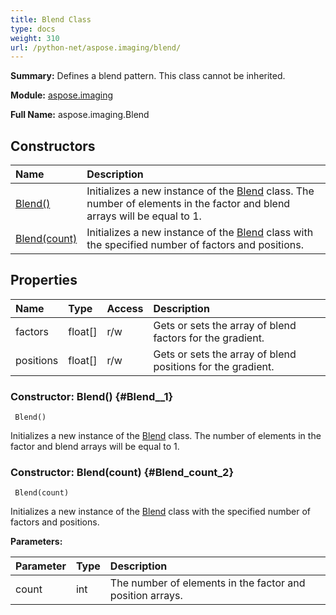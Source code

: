 ```yaml
---
title: Blend Class
type: docs
weight: 310
url: /python-net/aspose.imaging/blend/
---
```


**Summary:** Defines a blend pattern. This class cannot be inherited.

**Module:** [aspose.imaging](/imaging/python-net/aspose.imaging/)

**Full Name:** aspose.imaging.Blend

## **Constructors**
| **Name** | **Description** |
| :- | :- |
| [Blend()](#Blend__1) | Initializes a new instance of the [Blend](/imaging/python-net/aspose.imaging/blend/) class. The number of elements in the factor and blend arrays will be equal to 1. |
| [Blend(count)](#Blend_count_2) | Initializes a new instance of the [Blend](/imaging/python-net/aspose.imaging/blend/) class with the specified number of factors and positions. |
## **Properties**
| **Name** | **Type** | **Access** | **Description** |
| :- | :- | :- | :- |
| factors | float[] | r/w | Gets or sets the array of blend factors for the gradient. |
| positions | float[] | r/w | Gets or sets the array of blend positions for the gradient. |


### Constructor: Blend() {#Blend__1}


```
 Blend() 
```

Initializes a new instance of the [Blend](/imaging/python-net/aspose.imaging/blend/) class. The number of elements in the factor and blend arrays will be equal to 1.

### Constructor: Blend(count) {#Blend_count_2}


```
 Blend(count) 
```

Initializes a new instance of the [Blend](/imaging/python-net/aspose.imaging/blend/) class with the specified number of factors and positions.

**Parameters:**

| Parameter | Type | Description |
| :- | :- | :- |
| count | int | The number of elements in the factor and position arrays. |

